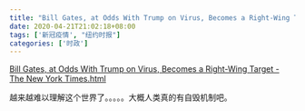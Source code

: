 ```yaml
---
title: "Bill Gates, at Odds With Trump on Virus, Becomes a Right-Wing Target - The New York Times"
date: 2020-04-21T21:02:18+08:00
tags: ['新冠疫情', "纽约时报"]
categories: ['时政']
---
```


[Bill Gates, at Odds With Trump on Virus, Becomes a Right-Wing Target - The New York Times.html](/social/Bill%20Gates,%20at%20Odds%20With%20Trump%20on%20Virus,%20Becomes%20a%20Right-Wing%20Target%20-%20The%20New%20York%20Times.html)

越来越难以理解这个世界了。。。。。大概人类真的有自毁机制吧。